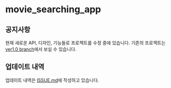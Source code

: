 # movie_searching_app

## 공지사항

현재 새로운 API, 디자인, 기능들로 프로젝트를 수정 중에 있습니다.
기존의 프로젝트는 [ver1.0 branch](https://github.com/chinsanchung/movie_searching_app/tree/ver.1.0)에서 보실 수 있습니다.

## 업데이트 내역

업데이트 내역은 [ISSUE.md](https://github.com/chinsanchung/movie_searching_app/blob/master/ISSUE.md)에 작성하고 있습니다.
